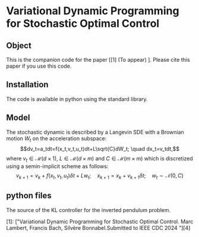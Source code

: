 # Variational Dynamic Programming for Stochastic Optimal Control

## Object

This is the companion code for the paper \[[1] (To appear) \]. Please cite this paper if you use this code.  

## Installation
The code is available in python using the standard library. 

## Model
The stochastic dynamic is described by a Langevin SDE with a Brownian motion $W_t$ on the acceleration subspace:
$$dv_t=a_tdt=f(x_t,v_t,u_t)dt+L\sqrt{C}dW_t; \quad dx_t=v_tdt,$$
where $v_t \in \mathcal{M}(d \times 1)$, $L \in \mathcal{M}(d \times m)$ and $C \in \mathcal{M}(m \times m)$ which is discretized using a semin-implicit scheme as follows:
$$v_{k+1}=v_k+f(x_t,v_t,u_t)\delta t+Lw_t; \quad x_{k+1}=x_k+v_{k+1}\delta t; \quad w_t \sim \mathcal{N}(0,C)$$

## python files
The source of the KL controller for the inverted pendulum problem.

[0]: https://arxiv.org/abs/ (To appear)

\[1\]: ["Variational Dynamic Programming for Stochastic Optimal Control.  Marc Lambert, Francis Bach, Silvère Bonnabel.Submitted to IEEE CDC 2024 "][4] 
